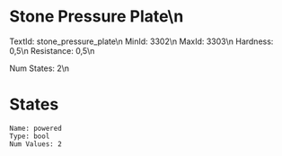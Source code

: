 # Stone Pressure Plate\n
TextId: stone_pressure_plate\n
MinId: 3302\n
MaxId: 3303\n
Hardness: 0,5\n
Resistance: 0,5\n

Num States: 2\n
# States
```
Name: powered
Type: bool
Num Values: 2
```